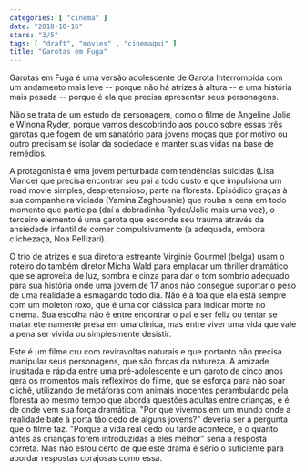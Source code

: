 ```yaml
---
categories: [ "cinema" ]
date: "2018-10-16"
stars: "3/5"
tags: [ "draft", "movies" , "cinemaqui" ]
title: "Garotas em Fuga"
---
```

Garotas em Fuga é uma versão adolescente de Garota Interrompida com
um andamento mais leve -- porque não há atrizes à altura -- e uma
história mais pesada -- porque é ela que precisa apresentar seus
personagens.

Não se trata de um estudo de personagem, como o filme de Angeline Jolie
e Winona Ryder, porque vamos descobrindo aos pouco sobre essas três
garotas que fogem de um sanatório para jovens moças que por motivo
ou outro precisam se isolar da sociedade e manter suas vidas na base de
remédios. 

A protagonista é uma jovem perturbada com tendências suicidas (Lisa
Viance) que precisa encontrar seu pai a todo custo e que impulsiona
um road movie simples, despretensioso, parte na floresta. Episódico
graças à sua companheira viciada (Yamina Zaghouanie) que rouba a
cena em todo momento que participa (daí a dobradinha Ryder/Jolie mais
uma vez), o terceiro elemento é uma garota que esconde seu trauma
através da ansiedade infantil de comer compulsivamente (a adequada,
embora clichezaça, Noa Pellizari).

O trio de atrizes e sua diretora estreante Virginie Gourmel (belga)
usam o roteiro do também diretor Micha Wald para emplacar um thriller
dramático que se aproveita de luz, sombra e cinza para dar o tom sombrio
adequado para sua história onde uma jovem de 17 anos não consegue
suportar o peso de uma realidade a esmagando todo dia. Não é à toa
que ela está sempre com um moleton roxo, que é uma cor clássica para
indicar morte no cinema. Sua escolha não é entre encontrar o pai e ser
feliz ou tentar se matar eternamente presa em uma clínica, mas entre
viver uma vida que vale a pena ser vivida ou simplesmente desistir.

Este é um filme cru com reviravoltas naturais e que portanto não precisa
manipular seus personagens, que são forças da natureza. A amizade
inusitada e rápida entre uma pré-adolescente e um garoto de cinco anos
gera os momentos mais reflexivos do filme, que se esforça para não soar
clichê, utilizando de metáforas com animais inocentes perambulando pela
floresta ao mesmo tempo que aborda questões adultas entre crianças,
e é de onde vem sua força dramática. "Por que vivemos em um mundo
onde a realidade bate à porta tão cedo de alguns jovens?" deveria ser
a pergunta que o filme faz. "Porque a vida real cedo ou tarde acontece,
e o quanto antes as crianças forem introduzidas a eles melhor" seria
a resposta correta. Mas não estou certo de que este drama é sério o
suficiente para abordar respostas corajosas como essa.
